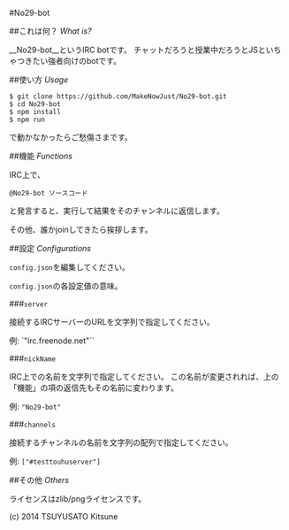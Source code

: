 #No29-bot

##これは何？ _What is?_

__No29-bot__というIRC botです。
チャットだろうと授業中だろうとJSといちゃつきたい強者向けのbotです。

##使い方 _Usage_

```
$ git clone https://github.com/MakeNowJust/No29-bot.git
$ cd No29-bot
$ npm install
$ npm run
```

で動かなかったらご愁傷さまです。

##機能 _Functions_

IRC上で、

```
@No29-bot ソースコード
```

と発言すると、実行して結果をそのチャンネルに返信します。

その他、誰かjoinしてきたら挨拶します。

##設定 _Configurations_

`config.json`を編集してください。

`config.json`の各設定値の意味。

###`server`

接続するIRCサーバーのURLを文字列で指定してください。

例: `"irc.freenode.net"``

###`nickName`

IRC上での名前を文字列で指定してください。
この名前が変更されれば、上の「機能」の項の返信先もその名前に変わります。

例: `"No29-bot"`

###`channels`

接続するチャンネルの名前を文字列の配列で指定してください。

例: `["#testtouhuserver"]`

##その他 _Others_

ライセンスはzlib/pngライセンスです。

(c) 2014 TSUYUSATO Kitsune
